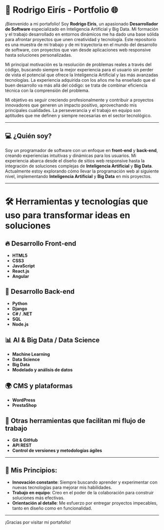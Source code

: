 # 🚀 **Rodrigo Eirís - Portfolio** 🌐

¡Bienvenido a mi portafolio! Soy **Rodrigo Eirís**, un apasionado **Desarrollador de Software** especializado en Inteligencia Artificial y Big Data. Mi formación y el trabajo desarrollado en entornos dinámicos me ha dado una base sólida para afrontar proyectos que unen creatividad y tecnología. Este repositorio es una muestra de mi trabajo y de mi trayectoria en el mundo del desarrollo de software, con proyectos que van desde aplicaciones web responsive hasta soluciones personalizadas.

Mi principal motivación es la resolución de problemas reales a través del código, buscando siempre la mejor experiencia para el usuario sin perder de vista el potencial que ofrece la Inteligencia Artificial y las más avanzadas tecnologías. La experiencia adquirida con los años me ha enseñado que el buen desarrollo va más allá del código: se trata de combinar eficiencia técnica con la comprensión del problema.

Mi objetivo es seguir creciendo profesionalmente y contribuir a proyectos innovadores que generen un impacto positivo, aprovechando mis principales cualidades. La perseverancia y el trabajo en equipo son aptitudes que me definen y siempre necesarias en el sector tecnológico.

---

## 💻 **¿Quién soy?**

Soy un programador de software con un enfoque en **front-end** y **back-end**, creando experiencias intuitivas y dinámicas para los usuarios. Mi experiencia abarca desde el diseño de sitios web responsive hasta la integración de soluciones complejas de **Inteligencia Artificial** y **Big Data**. Actualmente estoy explorando cómo llevar la programación web al siguiente nivel, implementando **Inteligencia Artificial** y **Big Data** en mis proyectos.

---

# 🛠️ **Herramientas y tecnologías que uso para transformar ideas en soluciones**

## 🔥 **Desarrollo Front-end**
- **HTML5**  
- **CSS3**  
- **JavaScript**  
- **React.js**  
- **Angular**  

## 🔧 **Desarrollo Back-end**
- **Python**  
- **Django**  
- **C# / .NET**  
- **SQL**  
- **Node.js** 

## 📊 **AI & Big Data / Data Science**
- **Machine Learning**  
- **Data Science**  
- **Big Data**  
- **Modelado y análisis de datos**  

## 🌍 **CMS y plataformas**
- **WordPress**  
- **PrestaShop**  

## 🧰 **Otras herramientas que facilitan mi flujo de trabajo**
- **Git & GitHub**  
- **API REST**  
- **Control de versiones y metodologías ágiles**  

---

## 📝 **Mis Principios**:

- **Innovación constante**: Siempre buscando aprender y experimentar con nuevas tecnologías para mejorar mis habilidades.
- **Trabajo en equipo**: Creo en el poder de la colaboración para construir soluciones más efectivas.
- **Orientación al detalle**: Me esfuerzo por entregar proyectos impecables, tanto en diseño como en funcionalidad.

---

¡Gracias por visitar mi portafolio!